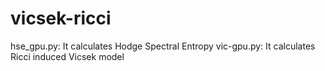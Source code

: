 # vicsek-ricci

hse_gpu.py: It calculates Hodge Spectral Entropy
vic-gpu.py: It calculates Ricci induced Vicsek model 

